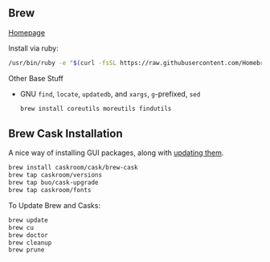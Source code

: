 ## Brew
[Homepage](http://brew.sh/)

Install via ruby:
```bash
/usr/bin/ruby -e "$(curl -fsSL https://raw.githubusercontent.com/Homebrew/install/master/install)"
```

Other Base Stuff

* GNU `find`, `locate`, `updatedb`, and `xargs`, `g`-prefixed, `sed`
  ```bash
  brew install coreutils moreutils findutils
  ```

## Brew Cask Installation
A nice way of installing GUI packages, along with [updating them](https://github.com/buo/homebrew-cask-upgrade).

```bash
brew install caskroom/cask/brew-cask
brew tap caskroom/versions
brew tap buo/cask-upgrade
brew tap caskroom/fonts
```

To Update Brew and Casks:

```bash
brew update
brew cu
brew doctor
brew cleanup
brew prune
```
